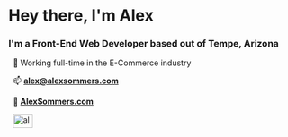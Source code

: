 <h1>Hey there, I'm Alex</h1>
<h3>I'm a Front-End Web Developer based out of Tempe, Arizona</h3>

&nbsp;&nbsp;💼 Working full-time in the E-Commerce industry

&nbsp;&nbsp;📫 **alex@alexsommers.com**

&nbsp;&nbsp;🔗 **[AlexSommers.com](https://alexsommers.com/)**

&nbsp;&nbsp;<a href="https://linkedin.com/in/alex-sommers-15561a10a" target="blank"><img align="center" src="https://raw.githubusercontent.com/rahuldkjain/github-profile-readme-generator/master/src/images/icons/Social/linked-in-alt.svg" alt="alex-sommers-15561a10a" height="25" width="35" /></a>

</p>


